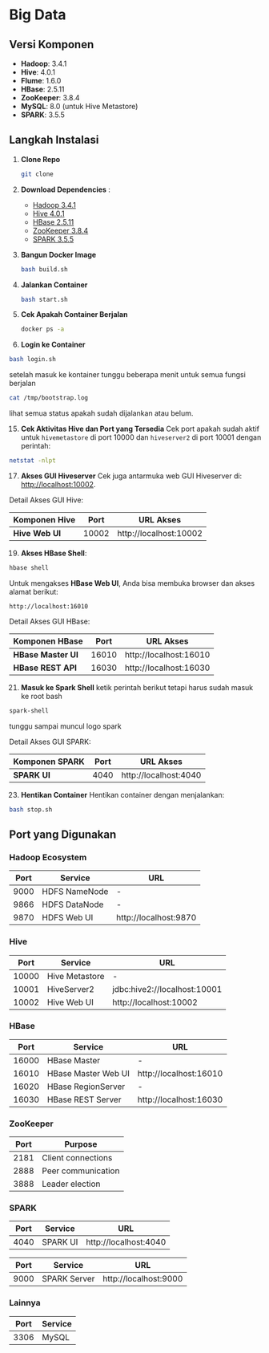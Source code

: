 # Big Data 

## Versi Komponen
- **Hadoop**: 3.4.1
- **Hive**: 4.0.1
- **Flume**: 1.6.0 
- **HBase**: 2.5.11
- **ZooKeeper**: 3.8.4
- **MySQL**: 8.0 (untuk Hive Metastore)
- **SPARK**: 3.5.5

## Langkah Instalasi

1. **Clone Repo**
   ```bash
   git clone
   ```

2. **Download Dependencies** :
   - [Hadoop 3.4.1](https://downloads.apache.org/hadoop/common/hadoop-3.4.1/hadoop-3.4.1.tar.gz)
   - [Hive 4.0.1](https://downloads.apache.org/hive/hive-4.0.1/apache-hive-4.0.1-bin.tar.gz)  
   - [HBase 2.5.11](https://archive.apache.org/dist/hbase/2.5.11/hbase-2.5.11-bin.tar.gz)
   - [ZooKeeper 3.8.4](https://archive.apache.org/dist/zookeeper/zookeeper-3.8.4/apache-zookeeper-3.8.4-bin.tar.gz)
   - [SPARK 3.5.5](https://archive.apache.org/dist/spark/spark-3.5.5/spark-3.5.5-bin-hadoop3.tgz)

3. **Bangun Docker Image**
   ```bash
   bash build.sh
   ```

4. **Jalankan Container**
   ```bash
   bash start.sh
   ```

5. **Cek Apakah Container Berjalan**
   ```bash
   docker ps -a
   ```

14. **Login ke Container**
   ```bash
   bash login.sh
   ```
setelah masuk ke kontainer tunggu beberapa menit untuk semua fungsi berjalan
```bash
cat /tmp/bootstrap.log
```
lihat semua status apakah sudah dijalankan atau belum.

15. **Cek Aktivitas Hive dan Port yang Tersedia**
   Cek port apakah sudah aktif untuk `hivemetastore` di port 10000 dan `hiveserver2` di port 10001 dengan perintah:
   ```bash
   netstat -nlpt
   ```

17. **Akses GUI Hiveserver**
   Cek juga antarmuka web GUI Hiveserver di:  
   [http://localhost:10002](http://localhost:10002).

   Detail Akses GUI Hive:

   | Komponen Hive      | Port  | URL Akses                   |
   |-----------------------|-------|-----------------------------|
   | **Hive Web UI**       | 10002 | http://localhost:10002       |

19. **Akses HBase Shell**:
   ```bash
   hbase shell
  ```
   Untuk mengakses **HBase Web UI**, Anda bisa membuka browser dan akses alamat berikut:
   ```
   http://localhost:16010
   ```
   Detail Akses GUI HBase:

   | Komponen HBase       | Port  | URL Akses                   |
   |-----------------------|-------|-----------------------------|
   | **HBase Master UI**   | 16010 | http://localhost:16010      |
   | **HBase REST API**    | 16030 | http://localhost:16030      |

   
   
21. **Masuk ke Spark Shell**
   ketik perintah berikut tetapi harus sudah masuk ke root bash

   ```bash
   spark-shell
   ```
   tunggu sampai muncul logo spark

   Detail Akses GUI SPARK:

   | Komponen SPARK      | Port  | URL Akses                   |
   |-----------------------|-------|-----------------------------|
   | **SPARK UI**         | 4040  | http://localhost:4040       |

23. **Hentikan Container**
   Hentikan container dengan menjalankan:
   ```bash
   bash stop.sh
   ```

## Port yang Digunakan

### Hadoop Ecosystem
| Port  | Service                  | URL              |
|-------|--------------------------|-----------------------------|
| 9000  | HDFS NameNode            | -                           |
| 9866  | HDFS DataNode            | -                           |
| 9870  | HDFS Web UI              | http://localhost:9870       |


### Hive
| Port  | Service          | URL                     |
|-------|------------------|-------------------------|
| 10000 | Hive Metastore   | -                       |
| 10001 | HiveServer2      | jdbc:hive2://localhost:10001 |
| 10002 | Hive Web UI      | http://localhost:10002  |

### HBase
| Port  | Service              | URL                     |
|-------|----------------------|-------------------------|
| 16000 | HBase Master         | -                       |
| 16010 | HBase Master Web UI  | http://localhost:16010  |
| 16020 | HBase RegionServer   | -                       |
| 16030 | HBase REST Server    | http://localhost:16030  |

### ZooKeeper
| Port  | Purpose                  |
|-------|--------------------------|
| 2181  | Client connections       |
| 2888  | Peer communication       |
| 3888  | Leader election          |

### SPARK
| Port  | Service  | URL                |
|-------|----------|--------------------|
| 4040  | SPARK UI | http://localhost:4040 |

| Port  | Service  | URL                |
|-------|----------|--------------------|
| 9000  | SPARK Server | http://localhost:9000 |

### Lainnya
| Port  | Service  |
|-------|----------|
| 3306  | MySQL    |
